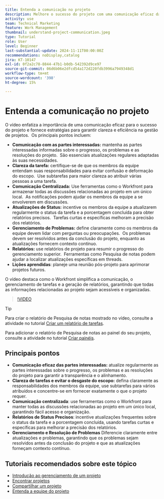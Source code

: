 ```yaml
---
title: Entenda a comunicação no projeto
description: Melhore o sucesso do projeto com uma comunicação eficaz das partes interessadas, clareza das tarefas, discussões centralizadas, relatórios precisos de status e resolução proativa de problemas para manter o alinhamento e a eficiência.
activity: use
team: Technical Marketing
feature: Work Management
thumbnail: understand-project-communication.jpeg
type: Tutorial
role: User
level: Beginner
last-substantial-update: 2024-11-11T00:00:00Z
recommendations: noDisplay,catalog
jira: KT-10147
exl-id: 0f2a2c78-8844-47b1-b0db-542392d9ce97
source-git-commit: 06d6b06e2dfcd54a172d220fdb3996a7949348d1
workflow-type: tm+mt
source-wordcount: '398'
ht-degree: 15%

---
```


# Entenda a comunicação no projeto

O vídeo enfatiza a importância de uma comunicação eficaz para o sucesso do projeto e fornece estratégias para garantir clareza e eficiência na gestão de projetos. &#x200B; Os principais pontos incluem:
* **Comunicação com as partes interessadas:** mantenha as partes interessadas informadas sobre o progresso, os problemas e as resoluções do projeto. &#x200B; São essenciais atualizações regulares adaptadas às suas necessidades. &#x200B;
* **Clareza da tarefa:** certifique-se de que os membros da equipe entendam suas responsabilidades para evitar confusão e deformação do escopo. &#x200B; Use subtarefas para maior clareza ao atribuir várias pessoas a uma tarefa. &#x200B;
* **Comunicação Centralizada:** Use ferramentas como o Workfront para armazenar todas as discussões relacionadas ao projeto em um único local. &#x200B; As notificações podem ajudar os membros da equipe a se envolverem em discussões. &#x200B;
* **Atualizações de Status:** incentive os membros da equipe a atualizarem regularmente o status da tarefa e a porcentagem concluída para obter relatórios precisos. &#x200B; Tarefas curtas e específicas melhoram a precisão dos relatórios. &#x200B;
* **Gerenciamento de Problemas:** define claramente como os membros da equipe devem lidar com perguntas ou preocupações. &#x200B; Os problemas devem ser resolvidos antes da conclusão do projeto, enquanto as atualizações fornecem contexto contínuo. &#x200B;
* **Relatórios:** use relatórios de projeto para resumir o progresso do gerenciamento superior. &#x200B; Ferramentas como Pesquisa de notas podem ajudar a localizar atualizações específicas em threads. &#x200B;
* **Lições aprendidas**: planeje uma reunião pós-projeto para aprimorar projetos futuros. &#x200B;

O vídeo destaca como o Workfront simplifica a comunicação, o gerenciamento de tarefas e a geração de relatórios, garantindo que todas as informações relacionadas ao projeto sejam acessíveis e organizadas. &#x200B;

>[!VIDEO](https://video.tv.adobe.com/v/3419150/?quality=12&learn=on&enablevpops)

>[!TIP]
>
>Para criar o relatório de Pesquisa de notas mostrado no vídeo, consulte a atividade no tutorial [Criar um relatório de tarefas](https://experienceleague.adobe.com/pt-br/docs/workfront-learn/tutorials-workfront/reporting/basic-reporting/create-a-task-report#activity-1-create-a-note-report-with-prompts).
>
>Para adicionar o relatório de Pesquisa de notas ao painel do seu projeto, consulte a atividade no tutorial [Criar painéis](https://experienceleague.adobe.com/docs/workfront-learn/tutorials-workfront/reporting/basic-reporting/create-dashboards.html?lang=pt-BR#activity-1-create-a-dashboard).

## Principais pontos

* **Comunicação eficaz das partes interessadas:** atualize regularmente as partes interessadas sobre o progresso, os problemas e as resoluções do projeto para garantir a transparência e o alinhamento.
* **Clareza de tarefas e evitar o desgaste do escopo:** defina claramente as responsabilidades dos membros da equipe, use subtarefas para vários atribuídos e concentre-se em fornecer exatamente o que o projeto requer.
* **Comunicação centralizada**: use ferramentas como o Workfront para manter todas as discussões relacionadas ao projeto em um único local, garantindo fácil acesso e organização.
* **Relatórios de Status Precisos**: incentive atualizações frequentes sobre o status da tarefa e a porcentagem concluída, usando tarefas curtas e específicas para melhorar a precisão dos relatórios.
* **Gerenciamento e Resolução de Problemas** Diferencie claramente entre atualizações e problemas, garantindo que os problemas sejam resolvidos antes da conclusão do projeto e que as atualizações forneçam contexto contínuo. &#x200B;


## Tutoriais recomendados sobre este tópico

* [Introdução ao gerenciamento de um projeto](/help/manage-work/projects/getting-started-manage-a-project.md)
* [Encontrar projetos](/help/manage-work/projects/find-projects.md)
* [Compartilhar um projeto](/help/manage-work/projects/share-a-project.md)
* [Entenda a equipe do projeto](/help/manage-work/projects/understand-the-project-team.md)

